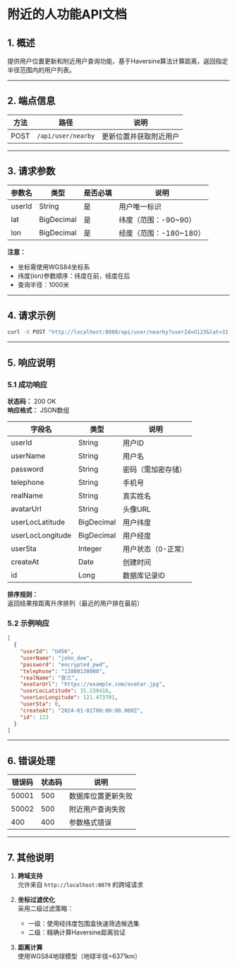 


# 附近的人功能API文档

## 1. 概述

提供用户位置更新和附近用户查询功能，基于Haversine算法计算距离，返回指定半径范围内的用户列表。

---

## 2. 端点信息

| 方法 | 路径               | 说明                     |
|------|--------------------|--------------------------|
| POST | `/api/user/nearby` | 更新位置并获取附近用户   |

---

## 3. 请求参数

| 参数名  | 类型       | 是否必填 | 说明                 |
|---------|------------|----------|----------------------|
| userId  | String     | 是       | 用户唯一标识         |
| lat     | BigDecimal | 是       | 纬度（范围：-90~90） |
| lon     | BigDecimal | 是       | 经度（范围：-180~180） |

**注意：**  
- 坐标需使用WGS84坐标系  
- 纬度(lon)参数顺序：纬度在前，经度在后  
- 查询半径：1000米

---

## 4. 请求示例

```bash
curl -X POST "http://localhost:8080/api/user/nearby?userId=U123&lat=31.230416&lon=121.473701"
```

---

## 5. 响应说明

### 5.1 成功响应

**状态码：** 200 OK  
**响应格式：** JSON数组

| 字段名             | 类型       | 说明                     |
|--------------------|------------|--------------------------|
| userId             | String     | 用户ID                   |
| userName           | String     | 用户名                   |
| password           | String     | 密码（需加密存储）       |
| telephone          | String     | 手机号                   |
| realName           | String     | 真实姓名                 |
| avatarUrl          | String     | 头像URL                  |
| userLocLatitude    | BigDecimal | 用户纬度                 |
| userLocLongitude   | BigDecimal | 用户经度                 |
| userSta            | Integer    | 用户状态（0-正常）       |
| createAt           | Date       | 创建时间                 |
| id                 | Long       | 数据库记录ID             |

**排序规则：**  
返回结果按距离升序排列（最近的用户排在最前）

### 5.2 示例响应

```json
[
  {
    "userId": "U456",
    "userName": "john_doe",
    "password": "encrypted_pwd",
    "telephone": "13800138000",
    "realName": "张三",
    "avatarUrl": "https://example.com/avatar.jpg",
    "userLocLatitude": 31.230416,
    "userLocLongitude": 121.473701,
    "userSta": 0,
    "createAt": "2024-01-01T00:00:00.000Z",
    "id": 123
  }
]
```

---

## 6. 错误处理

| 错误码 | 状态码 | 说明                   |
|--------|--------|------------------------|
| 50001  | 500    | 数据库位置更新失败     |
| 50002  | 500    | 附近用户查询失败       |
| 400    | 400    | 参数格式错误           |

---

## 7. 其他说明

1. **跨域支持**  
   允许来自 `http://localhost:8079` 的跨域请求

2. **坐标过滤优化**  
   采用二级过滤策略：
    - 一级：使用经纬度包围盒快速筛选候选集
    - 二级：精确计算Haversine距离验证

3. **距离计算**  
   使用WGS84地球模型（地球半径=6371km）
